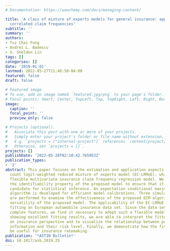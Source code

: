 ```yaml
---
# Documentation: https://wowchemy.com/docs/managing-content/

title: 'A class of mixture of experts models for general insurance: application to
  correlated claim frequencies'
subtitle: ''
summary: ''
authors:
- Tsz Chai Fung
- Andrei L. Badescu
- X. Sheldon Lin
tags: []
categories: []
date: '2019-01-01'
lastmod: 2022-05-27T21:48:50-04:00
featured: false
draft: false

# Featured image
# To use, add an image named `featured.jpg/png` to your page's folder.
# Focal points: Smart, Center, TopLeft, Top, TopRight, Left, Right, BottomLeft, Bottom, BottomRight.
image:
  caption: ''
  focal_point: ''
  preview_only: false

# Projects (optional).
#   Associate this post with one or more of your projects.
#   Simply enter your project's folder or file name without extension.
#   E.g. `projects = ["internal-project"]` references `content/project/deep-learning/index.md`.
#   Otherwise, set `projects = []`.
projects: []
publishDate: '2022-05-28T02:10:42.765953Z'
publication_types:
- '2'
abstract: This paper focuses on the estimation and application aspects of the Erlang
  count logit-weighted reduced mixture of experts model (EC-LRMoE), which is a fully
  flexible multivariate insurance claim frequency regression model. We first prove
  the identifiability property of the proposed model to ensure that it is a suitable
  candidate for statistical inference. An expectation conditional maximization (ECM)
  algorithm is developed for efficient model calibrations. Three simulation studies
  are performed to examine the effectiveness of the proposed ECM algorithm and the
  versatility of the proposed model. The applicability of the EC-LRMoE is shown through
  fitting an European automobile insurance data set. Since the data set contains several
  complex features, we find it necessary to adopt such a flexible model. Apart from
  showing excellent fitting results, we are able to interpret the fitted model in
  an insurance perspective and to visualize the relationship between policyholders’
  information and their risk level. Finally, we demonstrate how the fitted model may
  be useful for insurance ratemaking.
publication: '*ASTIN Bulletin*'
doi: 10.1017/asb.2019.25
---
```

